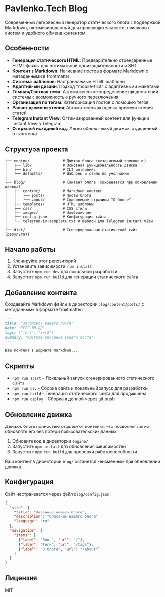 # Pavlenko.Tech Blog

Современный легковесный генератор статического блога с поддержкой Markdown, оптимизированный для производительности, поисковых систем и удобного обмена контентом.

## Особенности

- **Генерация статического HTML**: Предварительно отрендеренные HTML файлы для оптимальной производительности и SEO
- **Контент в Markdown**: Написание постов в формате Markdown с метаданными в frontmatter
- **Система шаблонов**: Настраиваемые HTML шаблоны
- **Адаптивный дизайн**: Подход "mobile-first" с адаптивными макетами
- **Темная/Светлая тема**: Автоматическое определение предпочтений системы с возможностью ручного переключения
- **Организация по тегам**: Категоризация постов с помощью тегов
- **Расчет времени чтения**: Автоматическая оценка времени чтения статей
- **Telegram Instant View**: Оптимизированный контент для функции Instant View в Telegram
- **Открытый исходный код**: Легко обновляемый движок, отделенный от контента

## Структура проекта

```
├── engine/               # Движок блога (независимый компонент)
│   ├── lib/              # Основная функциональность движка
│   ├── bin/              # CLI интерфейс
│   └── defaults/         # Шаблоны и стили по умолчанию
│
├── blog/                 # Контент блога (сохраняется при обновлении движка)
│   ├── content/          # Markdown контент
│   │   ├── posts/        # Посты блога
│   │   └── about/        # Содержимое страницы "О блоге"
│   ├── templates/        # HTML шаблоны
│   ├── css/              # CSS стили
│   ├── images/           # Изображения
│   ├── config.json       # Конфигурация сайта
│   └── telegram-iv-template.txt # Шаблон для Telegram Instant View
│
└── dist/                 # Сгенерированный статический сайт (результат)
```

## Начало работы

1. Клонируйте этот репозиторий
2. Установите зависимости: `npm install`
3. Запустите `npm run dev` для локальной разработки
4. Запустите `npm run build` для генерации статического сайта

## Добавление контента

Создавайте Markdown файлы в директории `blog/content/posts/` с метаданными в формате frontmatter:

```markdown
---
title: "Заголовок вашего поста"
date: "ГГГГ-ММ-ДД"
tags: ["тег1", "тег2"]
summary: "Краткое описание вашего поста"
---

Ваш контент в формате markdown...
```

## Скрипты

- `npm run start` - Локальный запуск сгенерированного статического сайта
- `npm run dev` - Сборка сайта и локальный запуск для разработки
- `npm run build` - Генерация статического сайта для продакшена
- `npm run deploy` - Сборка и деплой через git push

## Обновление движка

Движок блога полностью отделен от контента, что позволяет легко обновлять его без потери пользовательских данных:

1. Обновите код в директории `engine/`
2. Запустите `npm install` для обновления зависимостей
3. Запустите `npm run build` для проверки работоспособности

Ваш контент в директории `blog/` останется неизменным при обновлении движка.

## Конфигурация

Сайт настраивается через файл `blog/config.json`:

```json
{
  "site": {
    "title": "Название вашего блога",
    "description": "Описание вашего блога",
    "language": "ru"
  },
  "navigation": {
    "items": [
      {"label": "Блог", "url": "/"},
      {"label": "Теги", "url": "/tags"},
      {"label": "О блоге", "url": "/about"}
    ]
  }
}
```

## Лицензия

MIT 